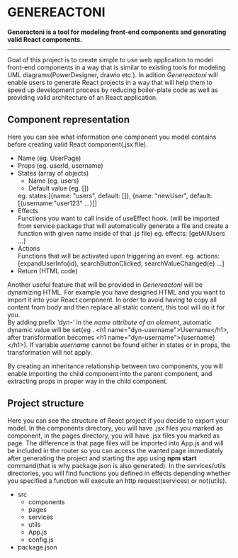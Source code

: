# GENEREACTONI
<b>Generactoni is a tool for modeling front-end components and generating valid React components. </b>
<hr />
Goal of this project is to create simple to use web application to model front-end components in a way that is similar to existing tools for modeling UML diagrams(PowerDesigner, drawio etc.).
In adition <i>Genereactoni</i> will enable users to generate React projects in a way that will help them to speed up development process by reducing boiler-plate code as well as providing valid architecture of an React application.
<h2>Component representation</h2>
Here you can see what information one component you model contains before creating valid React component(.jsx file).

<ul>
<li>Name (eg. UserPage)</li>
<li>
  Props (eg. userId, username)
</li>
<li>
  States (array of objects)
  <ul>
    <li>Name (eg. users)</li>
    <li>Default value (eg. [])</li>
  </ul>
  eg. states:[{name: "users", default: []}, {name: "newUser", default: [{username:"user123" ...}]]
</li>
<li>
  Effects
  <br/>Functions you want to call inside of useEffect hook. (will be imported from service package that will automatically generate a file and create a function with given name inside of that .js file)
  eg. effects: [getAllUsers ...]
</li>
<li>
  Actions <br/>
  Functions that will be activated upon triggering an event.
  eg. actions: [expandUserInfo(id), searchButtonClicked, searchValueChanged(e) ...]
</li>
<li>Return (HTML code)</li>
</ul>

Another useful feature that will be provided in <i>Genereactoni</i> will be dynamizing HTML. For example you have designed HTML and you want to import it into your React component. In order to avoid having to copy all content from body and then replace all static content, this tool will do it for you.<br />By adding prefix <i>'dyn-'</i> in the <i>name attribute of an element</i>, automatic dynamic value will be set(eg . \<h1 name="dyn-username">Username\</h1>, after transformation becomes \<h1 name="dyn-username">{username}\</h1>). If variable <i>username</i> cannot be found either in states or in props, the transformation will not apply.

By creating an inheritance relationship between two components, you will enable importing the child component into the parent component, and extracting props in proper way in the child component.

<h2>Project structure</h2>
Here you can see the structure of React project if you decide to export your model. In the components directory, you will have .jsx files you marked as component, in the pages directory, you will have .jsx files you marked as page. The difference is that page files will be imported into App.js and will be included in the router so you can access the wanted page immediately after generating the project and starting the app using <b>npm start</b> command(that is why package.json is also generated). In the services/utils directories, you will find functions you defined in effects depending whether you specified a function will execute an http request(services) or not(utils).
<ul>
  <li>
    src
    <ul>
      <li>components</li>
      <li>pages</li>
      <li>services</li>
      <li>utils</li>
      <li>App.js</li>
      <li>config.js</li>
    </ul>
  </li>
  
  <li>package.json</li>
</ul>
